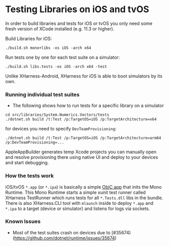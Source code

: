 # Testing Libraries on iOS and tvOS

In order to build libraries and tests for iOS or tvOS you only need some fresh version of XCode installed (e.g. 11.3 or higher).

Build Libraries for iOS:
```
./build.sh mono+libs -os iOS -arch x64
```
Run tests one by one for each test suite on a simulator:
```
./build.sh libs.tests -os iOS -arch x64 -test
```
Unlike XHarness-Android, XHarness for iOS is able to boot simulators by its own.

### Running individual test suites
- The following shows how to run tests for a specific library on a simulator
```
cd src/libraries/System.Numerics.Vectors/tests
./dotnet.sh build /t:Test /p:TargetOS=iOS /p:TargetArchitecture=x64
```
for devices you need to specify `DevTeamProvisioning`:
```
./dotnet.sh build /t:Test /p:TargetOS=iOS /p:TargetArchitecture=arm64 /p:DevTeamProvisioning=...
```
AppleAppBuilder generates temp Xcode projects you can manually open and resolve provisioning there using native UI and deploy to your devices and start debugging.

### How the tests work
iOS/tvOS `*.app` (or `*.ipa`) is basically a simple [ObjC app](https://github.com/dotnet/runtime/blob/master/src/mono/msbuild/AppleAppBuilder/Templates/main-console.m) that inits the Mono Runtime. This Mono Runtime starts a simple xunit test
runner called XHarness TestRunner which runs tests for all `*.Tests.dll` libs in the bundle. There is also XHarness.CLI tool with `mlaunch` inside to deploy `*.app` and `*.ipa` to a target (device or simulator) and listens for logs via sockets.

### Known Issues
- Most of the test suites crash on devices due to [#35674)(https://github.com/dotnet/runtime/issues/35674)